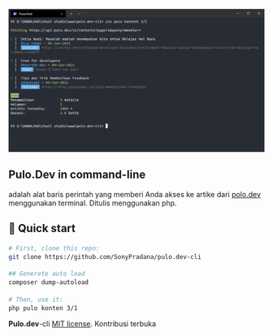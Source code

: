 <p align="center">
  <img src="https://raw.githubusercontent.com/SonyPradana/pulo.dev-cli/master/image/pulo.dev-cli.PNG" width="600" alt="pulo.dev cli">
</p>

## **Pulo.Dev** in command-line
adalah alat baris perintah yang memberi Anda akses ke artike dari [polo.dev](https://pulo.dev/) menggunakan terminal. Ditulis menggunakan php.

## 🚀 Quick start
```bash
# First, clone this repo:
git clone https://github.com/SonyPradana/pulo.dev-cli

## Generete auto load
composer dump-autoload

# Then, use it:
php pulo konten 3/1
```
**Pulo.dev**-cli  [MIT license](LICENSE.md). Kontribusi terbuka
